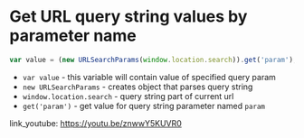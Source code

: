 # Get URL query string values by parameter name

```javascript
var value = (new URLSearchParams(window.location.search)).get('param');
```

- `var value` - this variable will contain value of specified query param
- `new URLSearchParams` - creates object that parses query string
- `window.location.search` - query string part of current url
- `get('param')` - get value for query string parameter named ```param```


link_youtube: https://youtu.be/znwwY5KUVR0
